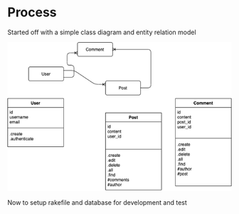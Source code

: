 # Process

Started off with a simple class diagram and entity relation model

![Domain Model](domain_model.png "Domain Model")

Now to setup rakefile and database for development and test